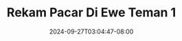 --- 
title: "Rekam Pacar Di Ewe Teman 1"
description: "video bokeh Rekam Pacar Di Ewe Teman 1 telegram   baru"
date: 2024-09-27T03:04:47-08:00
file_code: "ynnn0mff1b3t"
draft: false
cover: "fgbgjprx2lqo68kp.jpg"
tags: ["Rekam", "Pacar", "Ewe", "Teman", "bokep-indo", "bokep-viral", "bokep-ig"]
length: 1219
fld_id: "1483834"
foldername: "Alyssa"
categories: ["Alyssa"]
views: 9
---